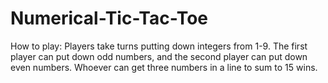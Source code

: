 # Numerical-Tic-Tac-Toe
How to play:
Players take turns putting down integers from 1-9. The first player can put down odd numbers, and the second player can put down even numbers. Whoever can get three numbers in a line to sum to 15 wins.
